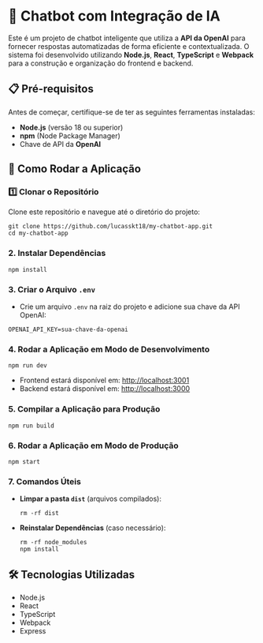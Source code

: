 # 🤖 Chatbot com Integração de IA

Este é um projeto de chatbot inteligente que utiliza a **API da OpenAI** para fornecer respostas automatizadas de forma eficiente e contextualizada. O sistema foi desenvolvido utilizando **Node.js**, **React**, **TypeScript** e **Webpack** para a construção e organização do frontend e backend.

## 📋 Pré-requisitos

Antes de começar, certifique-se de ter as seguintes ferramentas instaladas:

- **Node.js** (versão 18 ou superior)
- **npm** (Node Package Manager)
- Chave de API da **OpenAI**

## 🚀 Como Rodar a Aplicação

### 1️⃣ Clonar o Repositório

Clone este repositório e navegue até o diretório do projeto:

```
git clone https://github.com/lucasskt18/my-chatbot-app.git
cd my-chatbot-app
```

### 2. Instalar Dependências

```
npm install
```

### 3. Criar o Arquivo `.env`

- Crie um arquivo `.env` na raiz do projeto e adicione sua chave da API OpenAI:

```
OPENAI_API_KEY=sua-chave-da-openai
```

### 4. Rodar a Aplicação em Modo de Desenvolvimento

```
npm run dev
```

- Frontend estará disponível em: [http://localhost:3001](http://localhost:3001)
- Backend estará disponível em: [http://localhost:3000](http://localhost:3000)

### 5. Compilar a Aplicação para Produção

```
npm run build
```

### 6. Rodar a Aplicação em Modo de Produção

```
npm start
```

### 7. Comandos Úteis

- **Limpar a pasta `dist`** (arquivos compilados):
  ```
  rm -rf dist
  ```
- **Reinstalar Dependências** (caso necessário):
  ```
  rm -rf node_modules
  npm install
  ```

## 🛠 Tecnologias Utilizadas

- Node.js
- React
- TypeScript
- Webpack
- Express
